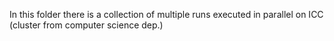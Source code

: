 In this folder there is a collection of  multiple runs executed in parallel on ICC (cluster from computer science dep.)